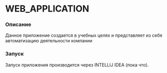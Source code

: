 <h1>WEB_APPLICATION</h1>
<h3>Описание</h3>
Данное приложение создается в учебных целях и представляет из себя автоматизацию 
деятельности компании
<h3>Запуск</h3>
Запуск приложения производится через INTELLIJ IDEA (пока что).
